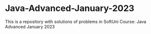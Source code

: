 # Java-Advanced-January-2023
This is a repository with solutions of problems in SoftUni Course: Java Advanced January 2023
